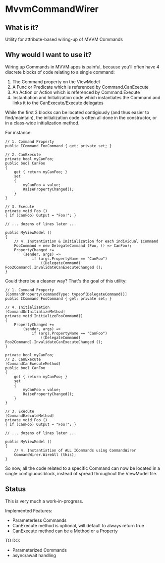 MvvmCommandWirer
================

What is it?
-----------
Utility for attribute-based wiring-up of MVVM Commands

Why would I want to use it?
---------------------------
Wiring up Commands in MVVM apps is painful, because you'll often have 4 discrete blocks of code relating to a single command:

1) The Command property on the ViewModel
2) A Func<bool> or Predicate<T> which is referenced by Command.CanExecute
3) An Action or Action<T> which is referenced by Command.Execute
4) Instantiation and Initialization code which instantiates the Command and links it to the CanExecute/Execute delegates

While the first 3 blocks can be located contigiously (and thus easier to find/maintain), the initialization code is often all done in the constructor, or in a class-wide initialization method.

For instance:

	// 1. Command Property
	public ICommand FooCommand { get; private set; }

	// 2. CanExecute
	private bool myCanFoo;
	public bool CanFoo
	{
		get { return myCanFoo; }
		set
		{
			myCanFoo = value;
			RaisePropertyChanged();
		}
	}

	// 3. Execute
	private void Foo ()
	{ if (CanFoo) Output = "Foo!"; }

	// ... dozens of lines later ...

	public MyViewModel ()
	{
		// 4. Instantiation & Initialization for each individual ICommand
		FooCommand = new DelegateCommand (Foo, () => CanFoo);
		PropertyChanged +=
			(sender, args) =>
				if (args.PropertyName == "CanFoo")
					((DelegateCommand) Foo2Command).InvalidateCanExecuteChanged ();
	}

Could there be a cleaner way? That's the goal of this utility:

	// 1. Command Property
	[CommandProperty(commandType: typeof(DelegateCommand))]
	public ICommand FooCommand { get; private set; }

	// 4. Initialization
	[CommandOnInitializeMethod]
	private void InitializeFooCommand()
	{
		PropertyChanged +=
			(sender, args) =>
				if (args.PropertyName == "CanFoo")
					((DelegateCommand) Foo2Command).InvalidateCanExecuteChanged ();
	}

	private bool myCanFoo;
	// 2. CanExecute
	[CommandCanExecuteMethod]
	public bool CanFoo
	{
		get { return myCanFoo; }
		set
		{
			myCanFoo = value;
			RaisePropertyChanged();
		}
	}

	// 3. Execute
	[CommandExecuteMethod]
	private void Foo ()
	{ if (CanFoo) Output = "Foo!"; }

	// ... dozens of lines later ...

	public MyViewModel ()
	{
		// 4. Instantiation of ALL ICommands using CommandWirer
		CommandWirer.WireAll (this);
	}

So now, all the code related to a specific Command can now be located in a single contigiuous block, instead of spread throughout the ViewModel file.

Status
------

This is very much a work-in-progress.

Implemented Features:
* Parameterless Commands
* CanExecute method is optional, will default to always return true
* CanExecute method can be a Method or a Property

TO DO:
* Parameterized Commands
* async/await handling
